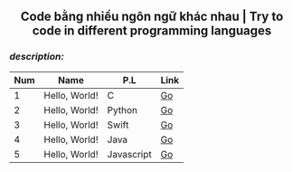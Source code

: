 #### <h2 align="center"> Code bằng nhiều ngôn ngữ khác nhau | Try to code in different programming languages </h2>

### *description:*



| Num    |  Name         | P.L        |Link             |
| ------ | ------------- |------------|-----------------|
| 1      | Hello, World! | C          |<a href="">Go</a>|
| 2      | Hello, World! | Python     |<a href="">Go</a>|
| 3      | Hello, World! | Swift      |<a href="">Go</a>|
| 4      | Hello, World! | Java       |<a href="">Go</a>|
| 5      | Hello, World! | Javascript |<a href="">Go</a>|
